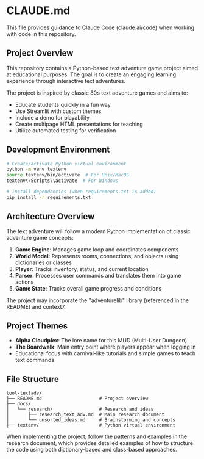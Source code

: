 # CLAUDE.md

This file provides guidance to Claude Code (claude.ai/code) when working with code in this repository.

## Project Overview

This repository contains a Python-based text adventure game project aimed at educational purposes. The goal is to create an engaging learning experience through interactive text adventures.

The project is inspired by classic 80s text adventure games and aims to:
- Educate students quickly in a fun way
- Use Streamlit with custom themes
- Include a demo for playability
- Create multipage HTML presentations for teaching
- Utilize automated testing for verification

## Development Environment

```bash
# Create/activate Python virtual environment
python -m venv textenv
source textenv/bin/activate  # For Unix/MacOS
textenv\\Scripts\\activate  # For Windows

# Install dependencies (when requirements.txt is added)
pip install -r requirements.txt
```

## Architecture Overview

The text adventure will follow a modern Python implementation of classic adventure game concepts:

1. **Game Engine**: Manages game loop and coordinates components
2. **World Model**: Represents rooms, connections, and objects using dictionaries or classes
3. **Player**: Tracks inventory, status, and current location
4. **Parser**: Processes user commands and translates them into game actions
5. **Game State**: Tracks overall game progress and conditions

The project may incorporate the "adventurelib" library (referenced in the README) and context7.

## Project Themes

- **Alpha Cloudplex**: The lore name for this MUD (Multi-User Dungeon)
- **The Boardwalk**: Main entry point where players appear when logging in
- Educational focus with carnival-like tutorials and simple games to teach text commands

## File Structure

```
tool-textadv/
├── README.md                     # Project overview
├── docs/
│   └── research/                 # Research and ideas
│       ├── research_text_adv.md  # Main research document
│       └── unsorted_ideas.md     # Brainstorming and concepts
├── textenv/                      # Python virtual environment
```

When implementing the project, follow the patterns and examples in the research document, which provides detailed examples of how to structure the code using both dictionary-based and class-based approaches.